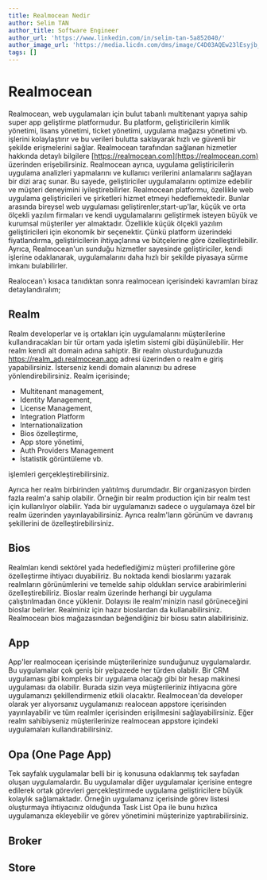 ```yaml
---
title: Realmocean Nedir
author: Selim TAN
author_title: Software Engineer
author_url: 'https://www.linkedin.com/in/selim-tan-5a852040/'
author_image_url: 'https://media.licdn.com/dms/image/C4D03AQEw23lEsyjb_g/profile-displayphoto-shrink_200_200/0/1600513688130?e=1686787200&v=beta&t=bpL1oNOw3VepBPfFEl7d8cU8QDnVZ-xNe1uPDresZ_I'
tags: []
---
```

# Realmocean

Realmocean, web uygulamaları için bulut tabanlı multitenant yapıya sahip super app geliştirme platformudur. Bu platform, geliştiricilerin kimlik yönetimi, lisans yönetimi, ticket yönetimi, uygulama mağazsı yönetimi vb. işlerini kolaylaştırır ve bu verileri bulutta saklayarak hızlı ve güvenli bir şekilde erişmelerini sağlar. Realmocean tarafından sağlanan hizmetler hakkında detaylı bilgilere [https://realmocean.com](https://realmocean.com) üzerinden erişebilirsiniz. Realmocean ayrıca, uygulama geliştiricilerin uygulama analizleri yapmalarını ve kullanıcı verilerini anlamalarını sağlayan bir dizi araç sunar. Bu sayede, geliştiriciler uygulamalarını optimize edebilir ve müşteri deneyimini iyileştirebilirler. Realmocean platformu, özellikle web uygulama geliştiricileri ve şirketleri hizmet etmeyi hedeflemektedir. Bunlar arasında bireysel web uygulaması geliştirenler,start-up'lar, küçük ve orta ölçekli yazılım firmaları ve kendi uygulamalarını geliştirmek isteyen büyük ve kurumsal müşteriler yer almaktadır. Özellikle küçük ölçekli yazılım geliştiricileri için ekonomik bir seçenektir. Çünkü platform üzerindeki fiyatlandırma, geliştiricilerin ihtiyaçlarına ve bütçelerine göre özelleştirilebilir. Ayrıca, Realmocean'un sunduğu hizmetler sayesinde geliştiriciler, kendi işlerine odaklanarak, uygulamalarını daha hızlı bir şekilde piyasaya sürme imkanı bulabilirler.

Realocean'ı kısaca tanıdıktan sonra realmocean içerisindeki kavramları biraz detaylandıralım;

## Realm
Realm developerlar ve iş ortakları için uygulamalarını müşterilerine kullandıracakları bir tür ortam yada işletim sistemi gibi düşünülebilir. Her realm kendi alt domain adına sahiptir. Bir realm olusturduğunuzda https://realm_adı.realmocean.app adresi üzerinden o realm e giriş yapabilirsiniz. İsterseniz kendi domain alanınızı bu adrese yönlendirebilirsiniz. Realm içerisinde;

 - Multitenant management,
 - Identity Management,
 - License Management,
 - Integration Platform
 - Internationalization
 - Bios özelleştirme,
 - App store yönetimi,
 - Auth Providers Management
 - İstatistik görüntüleme vb.

işlemleri gerçekleştirebilirsiniz.


Ayrıca her realm birbirinden yalıtılmış durumdadır. Bir organizasyon birden fazla realm'a sahip olabilir. Örneğin bir realm production için bir realm test için kullanılıyor olabilir. Yada bir uygulamanızı sadece o uygulamaya özel bir realm üzerinden yayınlayabilirsiniz. Ayrıca realm'ların görünüm ve davranış şekillerini de özelleştirebilirsiniz.

## Bios
Realmları kendi sektörel yada hedeflediğimiz müşteri profillerine göre özelleştirme ihtiyacı duyabiliriz. Bu noktada kendi bioslarımı yazarak realmların görünümlerini ve temelde sahip oldukları service arabirimlerini özelleştirebiliriz. Bioslar realm üzerinde herhangi bir uygulama çalıştırılmadan önce yüklenir. Dolayısı ile realm'minizin nasıl görüneceğini bioslar belirler. Realminiz için hazır bioslardan da kullanabilirsiniz. Realmocean bios mağazasından beğendiğiniz bir biosu satın alabilirisiniz.

## App
App'ler realmocean içerisinde müşterilerinize sunduğunuz uygulamalardır. Bu uygulamalar çok geniş bir yelpazede her türden olabilir. Bir CRM uygulaması gibi kompleks bir uygulama olacağı gibi bir hesap makinesi uygulaması da olabilir. Burada sizin veya müşterileriniz ihtiyacına göre uygulamanızı şekillendirmeniz etkili olacaktır. Realmocean'da developer olarak yer alıyorsanız uygulamanızı realocean appstore içerisinden yayınlayabilir ve tüm realmler içerisinden erişilmesini sağlayabilirsiniz. Eğer realm sahibiyseniz müşterilerinize realmocean appstore içindeki uygulamaları kullandırabilirsiniz.

## Opa (One Page App)
Tek sayfalık uygulamalar belli bir iş konusuna odaklanmış tek sayfadan oluşan uygulamalardır. Bu uygulamalar diğer uygulamalar içerisine entegre edilerek ortak görevleri gerçekleştirmede uygulama geliştiricilere büyük kolaylık sağlamaktadır. Örneğin uygulamanız içerisinde görev listesi oluşturmaya ihtiyacınız olduğunda Task List Opa ile bunu hızlıca uygulamanıza ekleyebilir ve görev yönetimini müşterinize yaptırabilirsiniz.

## Broker

## Store